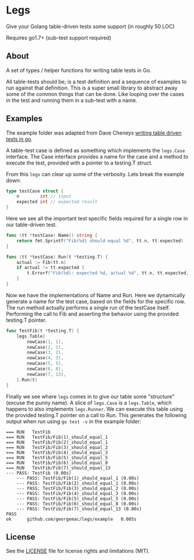 Legs
====

Give your Golang table-driven tests some support (in roughly 50 LOC)

Requires go1.7+ (sub-test support required)

## About

A set of types / helper functions for writing table tests in Go.

All table-tests should be; is a test definition and a sequence of examples to run against that definition. This is a super small library to abstract away some of the common things that can be done. Like looping over the cases in the test and running them in a sub-test with a name.

## Examples

The example folder was adapted from Dave Cheneys [writing table driven tests in go](https://dave.cheney.net/2013/06/09/writing-table-driven-tests-in-go).

A table-test case is defined as something which implements the `legs.Case` interface. The Case interface provides a name for the case and a method to execute the test, provided with a pointer to a testing.T struct. 

From this `legs` can clear up some of the verbosity. Lets break the example down:

```go
type testCase struct {
	n        int // input
	expected int // expected result
}
```

Here we see all the important test specific fields required for a single row in our table-driven test.

```go
func (tt *testCase) Name() string {
	return fmt.Sprintf("Fib(%d) should equal %d", tt.n, tt.expected)
}

func (tt *testCase) Run(t *testing.T) {
	actual := Fib(tt.n)
	if actual != tt.expected {
		t.Errorf("Fib(%d): expected %d, actual %d", tt.n, tt.expected, actual)
	}
}
```

Now we have the implementations of Name and Run. Here we dynamically generate a name for the test case, based on the fields for the specific row. The run method actually performs a single run of the testCase itself. Performing the call to Fib and asserting the behavior using the provided testing.T pointer.

```go
func TestFib(t *testing.T) {
	legs.Table{
		newCase(1, 1),
		newCase(2, 1),
		newCase(3, 2),
		newCase(4, 3),
		newCase(5, 5),
		newCase(6, 8),
		newCase(7, 13),
	}.Run(t)
}
```

Finally we see where `legs` comes in to give our table some "structure" (excuse the punny name). A slice of `legs.Case` is a `legs.Table`, which happens to also implements `legs.Runner`. We can execute this table using the provided testing.T pointer on a call to Run. This generates the following output when run using `go test -v` in the example folder:

```
=== RUN   TestFib
=== RUN   TestFib/Fib(1)_should_equal_1
=== RUN   TestFib/Fib(2)_should_equal_1
=== RUN   TestFib/Fib(3)_should_equal_2
=== RUN   TestFib/Fib(4)_should_equal_3
=== RUN   TestFib/Fib(5)_should_equal_5
=== RUN   TestFib/Fib(6)_should_equal_8
=== RUN   TestFib/Fib(7)_should_equal_13
--- PASS: TestFib (0.00s)
    --- PASS: TestFib/Fib(1)_should_equal_1 (0.00s)
    --- PASS: TestFib/Fib(2)_should_equal_1 (0.00s)
    --- PASS: TestFib/Fib(3)_should_equal_2 (0.00s)
    --- PASS: TestFib/Fib(4)_should_equal_3 (0.00s)
    --- PASS: TestFib/Fib(5)_should_equal_5 (0.00s)
    --- PASS: TestFib/Fib(6)_should_equal_8 (0.00s)
    --- PASS: TestFib/Fib(7)_should_equal_13 (0.00s)
PASS
ok  	github.com/georgemac/legs/example	0.005s
```

## License

See the [LICENSE](LICENSE.md) file for license rights and limitations (MIT).
